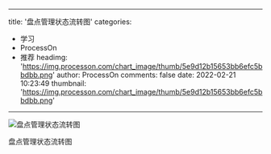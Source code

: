
---
title: '盘点管理状态流转图'
categories: 
 - 学习
 - ProcessOn
 - 推荐
headimg: 'https://img.processon.com/chart_image/thumb/5e9d12b15653bb6efc5bbdbb.png'
author: ProcessOn
comments: false
date: 2022-02-21 10:23:49
thumbnail: 'https://img.processon.com/chart_image/thumb/5e9d12b15653bb6efc5bbdbb.png'
---

<div>   
<img class="thumb" alt="盘点管理状态流转图" src="https://img.processon.com/chart_image/thumb/5e9d12b15653bb6efc5bbdbb.png" referrerpolicy="no-referrer">
<p>盘点管理状态流转图</p>  
</div>
            